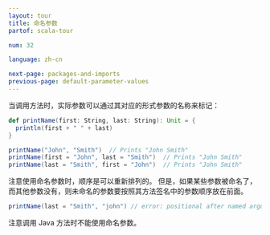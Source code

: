 ```yaml
---
layout: tour
title: 命名参数
partof: scala-tour

num: 32

language: zh-cn

next-page: packages-and-imports
previous-page: default-parameter-values
---
```


当调用方法时，实际参数可以通过其对应的形式参数的名称来标记：

```scala mdoc
def printName(first: String, last: String): Unit = {
  println(first + " " + last)
}

printName("John", "Smith")  // Prints "John Smith"
printName(first = "John", last = "Smith")  // Prints "John Smith"
printName(last = "Smith", first = "John")  // Prints "John Smith"
```
注意使用命名参数时，顺序是可以重新排列的。 但是，如果某些参数被命名了，而其他参数没有，则未命名的参数要按照其方法签名中的参数顺序放在前面。

```scala mdoc:fail
printName(last = "Smith", "john") // error: positional after named argument
```

注意调用 Java 方法时不能使用命名参数。
